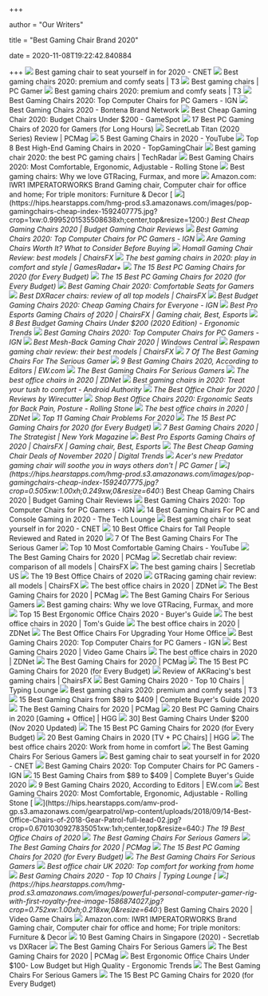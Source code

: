 +++
        
author = "Our Writers"
        
title = "Best Gaming Chair Brand 2020"
        
date = 2020-11-08T19:22:42.840884
        
+++
[ ![](https://cnet3.cbsistatic.com/img/zw03u2MUlJQoFIiYtZTKPSkZRKk=/940x0/2019/07/19/4b85daa4-6319-4cd0-91ad-b32e59e05879/49-gaming-chairs.jpg)](https://cnet3.cbsistatic.com/img/zw03u2MUlJQoFIiYtZTKPSkZRKk=/940x0/2019/07/19/4b85daa4-6319-4cd0-91ad-b32e59e05879/49-gaming-chairs.jpg) Best gaming chair to seat yourself in for 2020 - CNET
[ ![](https://cdn.mos.cms.futurecdn.net/G74TKEpYcbaNoKnmjbJfPD.jpg)](https://cdn.mos.cms.futurecdn.net/G74TKEpYcbaNoKnmjbJfPD.jpg) Best gaming chairs 2020: premium and comfy seats | T3
[ ![](https://cdn.mos.cms.futurecdn.net/eTsGaLnVkpozHC9CqhA6dK.jpg)](https://cdn.mos.cms.futurecdn.net/eTsGaLnVkpozHC9CqhA6dK.jpg) Best gaming chairs | PC Gamer
[ ![](https://cdn.mos.cms.futurecdn.net/zxPvL2EJDGyt78Yqh2EvQP.jpg)](https://cdn.mos.cms.futurecdn.net/zxPvL2EJDGyt78Yqh2EvQP.jpg) Best gaming chairs 2020: premium and comfy seats | T3
[ ![](https://assets-prd.ignimgs.com/2020/06/03/9-1591197578657.jpg)](https://assets-prd.ignimgs.com/2020/06/03/9-1591197578657.jpg) Best Gaming Chairs 2020: Top Computer Chairs for PC Gamers - IGN
[ ![](https://www.bontena.com/images/articles/lifestyle/Best-Gaming-Chairs-1200.jpg)](https://www.bontena.com/images/articles/lifestyle/Best-Gaming-Chairs-1200.jpg) Best Gaming Chairs 2020 - Bontena Brand Network
[ ![](https://gamespot1.cbsistatic.com/uploads/scale_landscape/1595/15950357/3661022-gaming%20chairs.jpg)](https://gamespot1.cbsistatic.com/uploads/scale_landscape/1595/15950357/3661022-gaming%20chairs.jpg) Best Cheap Gaming Chair 2020: Budget Chairs Under $200 - GameSpot
[ ![](https://cdn.shopify.com/s/files/1/1640/2231/files/turntable_2020_TT_pu_stealth_2-min.jpg)](https://cdn.shopify.com/s/files/1/1640/2231/files/turntable_2020_TT_pu_stealth_2-min.jpg) 17 Best PC Gaming Chairs of 2020 for Gamers (for Long Hours)
[ ![](https://i.pcmag.com/imagery/reviews/00yJS0v45fMMdRvhAp53QsN-4.1569474653.fit_scale.size_1182x667.jpg)](https://i.pcmag.com/imagery/reviews/00yJS0v45fMMdRvhAp53QsN-4.1569474653.fit_scale.size_1182x667.jpg) SecretLab Titan (2020 Series) Review | PCMag
[ ![](https://i.ytimg.com/vi/E--4mzIoTeQ/hqdefault.jpg)](https://i.ytimg.com/vi/E--4mzIoTeQ/hqdefault.jpg) 5 Best Gaming Chairs in 2020 - YouTube
[ ![](https://topgamingchair.com/wp-content/uploads/2019/03/05-e1551956103900.jpg)](https://topgamingchair.com/wp-content/uploads/2019/03/05-e1551956103900.jpg) Top 8 Best High-End Gaming Chairs in 2020 - TopGamingChair
[ ![](https://cdn.mos.cms.futurecdn.net/8uyuPRKS2svHBhMZkZYkFg.jpg)](https://cdn.mos.cms.futurecdn.net/8uyuPRKS2svHBhMZkZYkFg.jpg) Best gaming chair 2020: the best PC gaming chairs | TechRadar
[ ![](https://www.rollingstone.com/wp-content/uploads/2020/04/best-gaming-chair.jpg)](https://www.rollingstone.com/wp-content/uploads/2020/04/best-gaming-chair.jpg) Best Gaming Chairs 2020: Most Comfortable, Ergonomic, Adjustable - Rolling  Stone
[ ![](https://blueprint-api-production.s3.amazonaws.com/uploads/card/image/872840/d9e48ca2-ea12-4e37-9968-6f1586565e37.jpg)](https://blueprint-api-production.s3.amazonaws.com/uploads/card/image/872840/d9e48ca2-ea12-4e37-9968-6f1586565e37.jpg) Best gaming chairs: Why we love GTRacing, Furmax, and more
[ ![](https://images-na.ssl-images-amazon.com/images/I/61aFbMHVJ1L._AC_SY355_.jpg)](https://images-na.ssl-images-amazon.com/images/I/61aFbMHVJ1L._AC_SY355_.jpg) Amazon.com: IWR1 IMPERATORWORKS Brand Gaming chair, Computer chair for  office and home; For triple monitors: Furniture & Decor
[ ![](https://hips.hearstapps.com/hmg-prod.s3.amazonaws.com/images/pop-gamingchairs-cheap-index-1592407775.jpg?crop=1xw:0.9995201535508638xh;center,top&resize=1200:*)](https://hips.hearstapps.com/hmg-prod.s3.amazonaws.com/images/pop-gamingchairs-cheap-index-1592407775.jpg?crop=1xw:0.9995201535508638xh;center,top&resize=1200:*) Best Cheap Gaming Chairs 2020 | Budget Gaming Chair Reviews
[ ![](https://oyster.ignimgs.com/wordpress/stg.ign.com/2019/06/Titan-2.jpg)](https://oyster.ignimgs.com/wordpress/stg.ign.com/2019/06/Titan-2.jpg) Best Gaming Chairs 2020: Top Computer Chairs for PC Gamers - IGN
[ ![](https://techguided.com/wp-content/uploads/2018/06/Are-Gaming-Chairs-Worth-It.jpg)](https://techguided.com/wp-content/uploads/2018/06/Are-Gaming-Chairs-Worth-It.jpg) Are Gaming Chairs Worth It? What to Consider Before Buying
[ ![](https://chairsfx.com/wp-content/uploads/2020/03/homall-2020-gaming-chairs.jpg)](https://chairsfx.com/wp-content/uploads/2020/03/homall-2020-gaming-chairs.jpg) Homall Gaming Chair Review: best models | ChairsFX
[ ![](https://cdn.mos.cms.futurecdn.net/JhAv8G8wDXT8JNsSrq3Gvk-1200-80.jpg)](https://cdn.mos.cms.futurecdn.net/JhAv8G8wDXT8JNsSrq3Gvk-1200-80.jpg) The best gaming chairs in 2020: play in comfort and style | GamesRadar+
[ ![](https://techguided.com/wp-content/uploads/2018/06/Computer-Gaming-Chair.png)](https://techguided.com/wp-content/uploads/2018/06/Computer-Gaming-Chair.png) The 15 Best PC Gaming Chairs for 2020 (for Every Budget)
[ ![](https://techguided.com/wp-content/uploads/2018/02/SecretLab-Titan-Chair.jpg)](https://techguided.com/wp-content/uploads/2018/02/SecretLab-Titan-Chair.jpg) The 15 Best PC Gaming Chairs for 2020 (for Every Budget)
[ ![](https://www.techadvisor.co.uk/cmsdata/slideshow/3641761/best-gaming-chairs-uk_thumb1200_4-3.jpg)](https://www.techadvisor.co.uk/cmsdata/slideshow/3641761/best-gaming-chairs-uk_thumb1200_4-3.jpg) Best Gaming Chair 2020: Comfortable Seats for Gamers
[ ![](https://chairsfx.com/wp-content/uploads/2020/01/all-chairs-dxracer-brand-intro.jpg)](https://chairsfx.com/wp-content/uploads/2020/01/all-chairs-dxracer-brand-intro.jpg) Best DXRacer chairs: review of all top models | ChairsFX
[ ![](http://assets1.ignimgs.com/2018/06/20/bestgamingchairs-blogroll-1529525911135.jpg)](http://assets1.ignimgs.com/2018/06/20/bestgamingchairs-blogroll-1529525911135.jpg) Best Budget Gaming Chairs 2020: Cheap Gaming Chairs for Everyone - IGN
[ ![](https://i.pinimg.com/originals/95/da/03/95da03986b5d59a2a68eb516776800ae.png)](https://i.pinimg.com/originals/95/da/03/95da03986b5d59a2a68eb516776800ae.png) Best Pro Esports Gaming Chairs of 2020 | ChairsFX | Gaming chair, Best,  Esports
[ ![](http://ergonomictrends.com/wp-content/uploads/2018/10/best-gaming-chair-under-200.jpg)](http://ergonomictrends.com/wp-content/uploads/2018/10/best-gaming-chair-under-200.jpg) 8 Best Budget Gaming Chairs Under $200 (2020 Edition) - Ergonomic Trends
[ ![](https://assets-prd.ignimgs.com/2020/06/03/8-1591196899156.jpg)](https://assets-prd.ignimgs.com/2020/06/03/8-1591196899156.jpg) Best Gaming Chairs 2020: Top Computer Chairs for PC Gamers - IGN
[ ![](https://www.windowscentral.com/sites/wpcentral.com/files/styles/w1600h900crop/public/field/image/2020/05/rsp-205-hero.jpg?itok=LEBhweIt)](https://www.windowscentral.com/sites/wpcentral.com/files/styles/w1600h900crop/public/field/image/2020/05/rsp-205-hero.jpg?itok=LEBhweIt) Best Mesh-Back Gaming Chair 2020 | Windows Central
[ ![](https://chairsfx.com/wp-content/uploads/2020/03/respawn-gaming-chair-brand-review.jpg)](https://chairsfx.com/wp-content/uploads/2020/03/respawn-gaming-chair-brand-review.jpg) Respawn gaming chair review: their best models | ChairsFX
[ ![](https://specials-images.forbesimg.com/imageserve/5e98cdd2f45f0500075eb18c/960x0.jpg?cropX1=0&cropX2=500&cropY1=0&cropY2=500)](https://specials-images.forbesimg.com/imageserve/5e98cdd2f45f0500075eb18c/960x0.jpg?cropX1=0&cropX2=500&cropY1=0&cropY2=500) 7 Of The Best Gaming Chairs For The Serious Gamer
[ ![](https://static.onecms.io/wp-content/uploads/sites/6/2020/09/14/gaming-Chair.jpg)](https://static.onecms.io/wp-content/uploads/sites/6/2020/09/14/gaming-Chair.jpg) 9 Best Gaming Chairs 2020, According to Editors | EW.com
[ ![](https://specials-images.forbesimg.com/imageserve/5f2c49df497874a37ca981a2/960x0.jpg?cropX1=0&cropX2=960&cropY1=0&cropY2=960)](https://specials-images.forbesimg.com/imageserve/5f2c49df497874a37ca981a2/960x0.jpg?cropX1=0&cropX2=960&cropY1=0&cropY2=960) The Best Gaming Chairs For Serious Gamers
[ ![](https://zdnet4.cbsistatic.com/hub/i/2020/01/17/8231e246-714d-44bf-8b5e-bebdd66c1d83/office-chair-6.jpg)](https://zdnet4.cbsistatic.com/hub/i/2020/01/17/8231e246-714d-44bf-8b5e-bebdd66c1d83/office-chair-6.jpg) The best office chairs in 2020 | ZDNet
[ ![](https://cdn57.androidauthority.net/wp-content/uploads/2019/11/Secretlab-Omega-gaming-chair.jpg)](https://cdn57.androidauthority.net/wp-content/uploads/2019/11/Secretlab-Omega-gaming-chair.jpg) Best gaming chairs in 2020: Treat your tush to comfort - Android Authority
[ ![](https://cdn.thewirecutter.com/wp-content/media/2020/09/officechairs-2048px-9607.jpg?auto=webp&crop=1.91:1&width=1200)](https://cdn.thewirecutter.com/wp-content/media/2020/09/officechairs-2048px-9607.jpg?auto=webp&crop=1.91:1&width=1200) The Best Office Chair for 2020 | Reviews by Wirecutter
[ ![](https://www.rollingstone.com/wp-content/uploads/2020/04/office-chairs.jpg)](https://www.rollingstone.com/wp-content/uploads/2020/04/office-chairs.jpg) Shop Best Office Chairs 2020: Ergonomic Seats for Back Pain, Posture -  Rolling Stone
[ ![](https://zdnet4.cbsistatic.com/hub/i/2020/01/17/c0ad1bc6-1ebd-44b4-a35b-3f8aae0e3b21/office-chair-4.jpg)](https://zdnet4.cbsistatic.com/hub/i/2020/01/17/c0ad1bc6-1ebd-44b4-a35b-3f8aae0e3b21/office-chair-4.jpg) The best office chairs in 2020 | ZDNet
[ ![](https://www.btod.com/blog/wp-content/uploads/2019/11/gaming-chair-problems-top-11-blog-header.jpg)](https://www.btod.com/blog/wp-content/uploads/2019/11/gaming-chair-problems-top-11-blog-header.jpg) Top 11 Gaming Chair Problems For 2020
[ ![](https://techguided.com/wp-content/uploads/2019/10/The-Best-Gaming-Chairs.jpg)](https://techguided.com/wp-content/uploads/2019/10/The-Best-Gaming-Chairs.jpg) The 15 Best PC Gaming Chairs for 2020 (for Every Budget)
[ ![](https://pyxis.nymag.com/v1/imgs/e02/d51/b05e8198bea7fa5981ae89a3edb28e3a0e-gamingchairlede.rsquare.w700.jpg)](https://pyxis.nymag.com/v1/imgs/e02/d51/b05e8198bea7fa5981ae89a3edb28e3a0e-gamingchairlede.rsquare.w700.jpg) 7 Best Gaming Chairs 2020 | The Strategist | New York Magazine
[ ![](https://i.pinimg.com/originals/f9/62/b5/f962b56a3bc39cce72de19c8e9d11509.png)](https://i.pinimg.com/originals/f9/62/b5/f962b56a3bc39cce72de19c8e9d11509.png) Best Pro Esports Gaming Chairs of 2020 | ChairsFX | Gaming chair, Best,  Esports
[ ![](https://icdn2.digitaltrends.com/image/digitaltrends/best-cheap-gaming-chairs-featured-2.jpg)](https://icdn2.digitaltrends.com/image/digitaltrends/best-cheap-gaming-chairs-featured-2.jpg) The Best Cheap Gaming Chair Deals of November 2020 | Digital Trends
[ ![](https://cdn.mos.cms.futurecdn.net/f9LH9xRvkve9J7rDmLomUe.jpg)](https://cdn.mos.cms.futurecdn.net/f9LH9xRvkve9J7rDmLomUe.jpg) Acer's new Predator gaming chair will soothe you in ways others don't | PC  Gamer
[ ![](https://hips.hearstapps.com/hmg-prod.s3.amazonaws.com/images/pop-gamingchairs-cheap-index-1592407775.jpg?crop=0.505xw:1.00xh;0.249xw,0&resize=640:*)](https://hips.hearstapps.com/hmg-prod.s3.amazonaws.com/images/pop-gamingchairs-cheap-index-1592407775.jpg?crop=0.505xw:1.00xh;0.249xw,0&resize=640:*) Best Cheap Gaming Chairs 2020 | Budget Gaming Chair Reviews
[ ![](https://oyster.ignimgs.com/wordpress/stg.ign.com/2020/01/IMG_20200107_140819.jpg)](https://oyster.ignimgs.com/wordpress/stg.ign.com/2020/01/IMG_20200107_140819.jpg) Best Gaming Chairs 2020: Top Computer Chairs for PC Gamers - IGN
[ ![](https://www.thetechlounge.com/wp-content/uploads/2018/05/best-gaming-chair.png)](https://www.thetechlounge.com/wp-content/uploads/2018/05/best-gaming-chair.png) 14 Best Gaming Chairs For PC and Console Gaming in 2020 - The Tech Lounge
[ ![](https://cnet1.cbsistatic.com/img/XMqpDNEIgbT8rrAyeK3fTGhcYXE=/940x528/2019/07/19/b532e023-c620-4a98-9276-6dedba63980b/dxracer-drifting.jpg)](https://cnet1.cbsistatic.com/img/XMqpDNEIgbT8rrAyeK3fTGhcYXE=/940x528/2019/07/19/b532e023-c620-4a98-9276-6dedba63980b/dxracer-drifting.jpg) Best gaming chair to seat yourself in for 2020 - CNET
[ ![](https://www.theworkbuzz.com/wp-content/uploads/2020/02/best-office-chairs-for-tall-people.jpg)](https://www.theworkbuzz.com/wp-content/uploads/2020/02/best-office-chairs-for-tall-people.jpg) 10 Best Office Chairs for Tall People Reviewed and Rated in 2020
[ ![](https://thumbor.forbes.com/thumbor/fit-in/1200x0/filters%3Aformat%28jpg%29/https%3A%2F%2Fspecials-images.forbesimg.com%2Fimageserve%2F5e98cd9811164600064006c1%2F0x0.jpg)](https://thumbor.forbes.com/thumbor/fit-in/1200x0/filters%3Aformat%28jpg%29/https%3A%2F%2Fspecials-images.forbesimg.com%2Fimageserve%2F5e98cd9811164600064006c1%2F0x0.jpg) 7 Of The Best Gaming Chairs For The Serious Gamer
[ ![](https://i.ytimg.com/vi/TC-Es0fwsoI/maxresdefault.jpg)](https://i.ytimg.com/vi/TC-Es0fwsoI/maxresdefault.jpg) Top 10 Most Comfortable Gaming Chairs - YouTube
[ ![](https://i.pcmag.com/imagery/roundups/01nItxF7gLV1QBkVufORlYb-6..1589994508.jpg)](https://i.pcmag.com/imagery/roundups/01nItxF7gLV1QBkVufORlYb-6..1589994508.jpg) The Best Gaming Chairs for 2020 | PCMag
[ ![](https://chairsfx.com/wp-content/uploads/2020/04/secretlab-2020-series-brand-review.jpg)](https://chairsfx.com/wp-content/uploads/2020/04/secretlab-2020-series-brand-review.jpg) Secretlab chair review: comparison of all models | ChairsFX
[ ![](https://cdn.shopify.com/s/files/1/1640/2231/t/296/assets/home-about-min.jpg?v=15469314744188955009)](https://cdn.shopify.com/s/files/1/1640/2231/t/296/assets/home-about-min.jpg?v=15469314744188955009) The best gaming chairs | Secretlab US
[ ![](https://hips.hearstapps.com/amv-prod-gp.s3.amazonaws.com/gearpatrol/wp-content/uploads/2018/09/14-Best-Office-Chairs-of-2018-Gear-Patrol-feature.jpg)](https://hips.hearstapps.com/amv-prod-gp.s3.amazonaws.com/gearpatrol/wp-content/uploads/2018/09/14-Best-Office-Chairs-of-2018-Gear-Patrol-feature.jpg) The 19 Best Office Chairs of 2020
[ ![](https://chairsfx.com/wp-content/uploads/2020/06/gtracing-2020-gaming-chairs.jpg)](https://chairsfx.com/wp-content/uploads/2020/06/gtracing-2020-gaming-chairs.jpg) GTRacing gaming chair review: all models | ChairsFX
[ ![](https://zdnet3.cbsistatic.com/hub/i/2020/01/17/57f6916a-6938-461c-9f47-47e1c9a8b026/office-chair-3.jpg)](https://zdnet3.cbsistatic.com/hub/i/2020/01/17/57f6916a-6938-461c-9f47-47e1c9a8b026/office-chair-3.jpg) The best office chairs in 2020 | ZDNet
[ ![](https://i.pcmag.com/imagery/reviews/05M2VRmFx3cbsxWcFgLzICh-4..1569481434.jpg)](https://i.pcmag.com/imagery/reviews/05M2VRmFx3cbsxWcFgLzICh-4..1569481434.jpg) The Best Gaming Chairs for 2020 | PCMag
[ ![](https://thumbor.forbes.com/thumbor/fit-in/1200x0/filters%3Aformat%28jpg%29/https%3A%2F%2Fspecials-images.forbesimg.com%2Fimageserve%2F5f57a54207d5173392d10081%2F0x0.jpg%3FcropX1%3D0%26cropX2%3D1200%26cropY1%3D0%26cropY2%3D675)](https://thumbor.forbes.com/thumbor/fit-in/1200x0/filters%3Aformat%28jpg%29/https%3A%2F%2Fspecials-images.forbesimg.com%2Fimageserve%2F5f57a54207d5173392d10081%2F0x0.jpg%3FcropX1%3D0%26cropX2%3D1200%26cropY1%3D0%26cropY2%3D675) The Best Gaming Chairs For Serious Gamers
[ ![](https://blueprint-api-production.s3.amazonaws.com/uploads/card/image/1373609/ca0c5aa7-d6ee-4536-8291-a869810f12c9.jpg)](https://blueprint-api-production.s3.amazonaws.com/uploads/card/image/1373609/ca0c5aa7-d6ee-4536-8291-a869810f12c9.jpg) Best gaming chairs: Why we love GTRacing, Furmax, and more
[ ![](https://www.republiclab.com/wp-content/uploads/2017/08/best-office-chair-thumbnail-1024x576.jpg)](https://www.republiclab.com/wp-content/uploads/2017/08/best-office-chair-thumbnail-1024x576.jpg) Top 15 Best Ergonomic Office Chairs 2020 - Buyer's Guide
[ ![](https://cdn.mos.cms.futurecdn.net/chg3AGHkpwVFcZeK26TKuA.jpg)](https://cdn.mos.cms.futurecdn.net/chg3AGHkpwVFcZeK26TKuA.jpg) The best office chairs in 2020 | Tom's Guide
[ ![](https://zdnet2.cbsistatic.com/hub/i/2020/01/17/5a3e28b6-25e0-42f9-841a-c92fd9e577c3/office-chair-5.jpg)](https://zdnet2.cbsistatic.com/hub/i/2020/01/17/5a3e28b6-25e0-42f9-841a-c92fd9e577c3/office-chair-5.jpg) The best office chairs in 2020 | ZDNet
[ ![](https://specials-images.forbesimg.com/imageserve/5eea485bdb3b680006a1e736/960x0.jpg?cropX1=0&cropX2=800&cropY1=233&cropY2=766)](https://specials-images.forbesimg.com/imageserve/5eea485bdb3b680006a1e736/960x0.jpg?cropX1=0&cropX2=800&cropY1=233&cropY2=766) The Best Office Chairs For Upgrading Your Home Office
[ ![](https://assets-prd.ignimgs.com/2020/06/03/7-1591196649336.jpg)](https://assets-prd.ignimgs.com/2020/06/03/7-1591196649336.jpg) Best Gaming Chairs 2020: Top Computer Chairs for PC Gamers - IGN
[ ![](https://hips.hearstapps.com/vader-prod.s3.amazonaws.com/1586267414-4172ekexikl-1586267402.jpg?crop=0.9986684420772304xw:1xh;center,top)](https://hips.hearstapps.com/vader-prod.s3.amazonaws.com/1586267414-4172ekexikl-1586267402.jpg?crop=0.9986684420772304xw:1xh;center,top) Best Gaming Chairs 2020 | Video Game Chairs
[ ![](https://zdnet3.cbsistatic.com/hub/i/2020/01/17/97604558-3c0e-41f2-b7eb-8ee71528cc97/office-chair-7.jpg)](https://zdnet3.cbsistatic.com/hub/i/2020/01/17/97604558-3c0e-41f2-b7eb-8ee71528cc97/office-chair-7.jpg) The best office chairs in 2020 | ZDNet
[ ![](https://i.pcmag.com/imagery/roundups/01nItxF7gLV1QBkVufORlYb-7.fit_lim.size_1050x.jpg)](https://i.pcmag.com/imagery/roundups/01nItxF7gLV1QBkVufORlYb-7.fit_lim.size_1050x.jpg) The Best Gaming Chairs for 2020 | PCMag
[ ![](https://techguided.com/wp-content/uploads/2019/09/AKRacing-Core-Series-300x300.jpg)](https://techguided.com/wp-content/uploads/2019/09/AKRacing-Core-Series-300x300.jpg) The 15 Best PC Gaming Chairs for 2020 (for Every Budget)
[ ![](https://chairsfx.com/wp-content/uploads/2020/04/akracing-brand-review-feature.jpg)](https://chairsfx.com/wp-content/uploads/2020/04/akracing-brand-review-feature.jpg) Review of AKRacing's best gaming chairs | ChairsFX
[ ![](https://www.typinglounge.com/wp-content/uploads/2016/10/gamingchairs-noblechairs-epic.jpg)](https://www.typinglounge.com/wp-content/uploads/2016/10/gamingchairs-noblechairs-epic.jpg) Best Gaming Chairs 2020 - Top 10 Chairs | Typing Lounge
[ ![](https://vanilla.futurecdn.net/t3/missing-image.svg)](https://vanilla.futurecdn.net/t3/missing-image.svg) Best gaming chairs 2020: premium and comfy seats | T3
[ ![](https://gadgets-reviews.com/images/wsscontent/articles/2018/10/Best-Gaming-Chairs.jpg)](https://gadgets-reviews.com/images/wsscontent/articles/2018/10/Best-Gaming-Chairs.jpg) 15 Best Gaming Chairs from $89 to $409 | Complete Buyer's Guide 2020
[ ![](https://i.pcmag.com/imagery/roundups/01nItxF7gLV1QBkVufORlYb-3..1569492655.jpg)](https://i.pcmag.com/imagery/roundups/01nItxF7gLV1QBkVufORlYb-3..1569492655.jpg) The Best Gaming Chairs for 2020 | PCMag
[ ![](https://mljzsatzn43z.i.optimole.com/tP-GR8Q-ZreIod5R/w:371/h:412/q:90/dpr:2.6/https://www.highgroundgaming.com/wp-content/uploads/2020/10/Best-PC-Gaming-Chairs.jpg)](https://mljzsatzn43z.i.optimole.com/tP-GR8Q-ZreIod5R/w:371/h:412/q:90/dpr:2.6/https://www.highgroundgaming.com/wp-content/uploads/2020/10/Best-PC-Gaming-Chairs.jpg) 20 Best PC Gaming Chairs in 2020 [Gaming + Office] | HGG
[ ![](https://bestchairsreviews.com/wp-content/uploads/2018/11/best_gaming_chairs_under_200-300x225.jpg)](https://bestchairsreviews.com/wp-content/uploads/2018/11/best_gaming_chairs_under_200-300x225.jpg) 30] Best Gaming Chairs Under $200 (Nov 2020 Updated)
[ ![](https://techguided.com/wp-content/uploads/2018/09/BestOffice-Racing-Gaming-Chair.jpg)](https://techguided.com/wp-content/uploads/2018/09/BestOffice-Racing-Gaming-Chair.jpg) The 15 Best PC Gaming Chairs for 2020 (for Every Budget)
[ ![](https://mljzsatzn43z.i.optimole.com/tP-GR8Q-px3xqcHL/w:371/h:412/q:90/dpr:2.6/https://www.highgroundgaming.com/wp-content/uploads/2020/01/HGG-20-Best-Gaming-Chairs.jpg)](https://mljzsatzn43z.i.optimole.com/tP-GR8Q-px3xqcHL/w:371/h:412/q:90/dpr:2.6/https://www.highgroundgaming.com/wp-content/uploads/2020/01/HGG-20-Best-Gaming-Chairs.jpg) 20 Best Gaming Chairs in 2020 [TV + PC Chairs] | HGG
[ ![](https://cdn.pocket-lint.com/r/s/1200x/assets/images/152193-smart-home-buyer-s-guide-the-best-office-chairs-for-2020-work-from-home-in-comfort-image1-izwthoq0ja.jpg)](https://cdn.pocket-lint.com/r/s/1200x/assets/images/152193-smart-home-buyer-s-guide-the-best-office-chairs-for-2020-work-from-home-in-comfort-image1-izwthoq0ja.jpg) The best office chairs 2020: Work from home in comfort
[ ![](https://specials-images.forbesimg.com/imageserve/5f2c4a922daa4282d30f1987/960x0.jpg?fit=scale)](https://specials-images.forbesimg.com/imageserve/5f2c4a922daa4282d30f1987/960x0.jpg?fit=scale) The Best Gaming Chairs For Serious Gamers
[ ![](https://cnet1.cbsistatic.com/img/6QiBlAzIvWoFS0X4K07cVJ8CWgg=/940x528/2020/08/21/5f77598c-1051-41cc-8886-63d8d65e3264/img-4120.jpg)](https://cnet1.cbsistatic.com/img/6QiBlAzIvWoFS0X4K07cVJ8CWgg=/940x528/2020/08/21/5f77598c-1051-41cc-8886-63d8d65e3264/img-4120.jpg) Best gaming chair to seat yourself in for 2020 - CNET
[ ![](https://assets-prd.ignimgs.com/2020/06/03/10-1591197574716.jpg)](https://assets-prd.ignimgs.com/2020/06/03/10-1591197574716.jpg) Best Gaming Chairs 2020: Top Computer Chairs for PC Gamers - IGN
[ ![](https://gadgets-reviews.com/images/images_2020/Best-Gaming-Chairs-info.jpg)](https://gadgets-reviews.com/images/images_2020/Best-Gaming-Chairs-info.jpg) 15 Best Gaming Chairs from $89 to $409 | Complete Buyer's Guide 2020
[ ![](https://imagesvc.meredithcorp.io/v3/mm/image?url=https%3A%2F%2Fstatic.onecms.io%2Fwp-content%2Fuploads%2Fsites%2F6%2F2020%2F09%2F14%2FGTRACING-Gaming-Chair.jpg)](https://imagesvc.meredithcorp.io/v3/mm/image?url=https%3A%2F%2Fstatic.onecms.io%2Fwp-content%2Fuploads%2Fsites%2F6%2F2020%2F09%2F14%2FGTRACING-Gaming-Chair.jpg) 9 Best Gaming Chairs 2020, According to Editors | EW.com
[ ![](https://www.rollingstone.com/wp-content/uploads/2020/04/OFM-Essentials-Gaming-Chair.jpg)](https://www.rollingstone.com/wp-content/uploads/2020/04/OFM-Essentials-Gaming-Chair.jpg) Best Gaming Chairs 2020: Most Comfortable, Ergonomic, Adjustable - Rolling  Stone
[ ![](https://hips.hearstapps.com/amv-prod-gp.s3.amazonaws.com/gearpatrol/wp-content/uploads/2018/09/14-Best-Office-Chairs-of-2018-Gear-Patrol-full-lead-02.jpg?crop=0.6701030927835051xw:1xh;center,top&resize=640:*)](https://hips.hearstapps.com/amv-prod-gp.s3.amazonaws.com/gearpatrol/wp-content/uploads/2018/09/14-Best-Office-Chairs-of-2018-Gear-Patrol-full-lead-02.jpg?crop=0.6701030927835051xw:1xh;center,top&resize=640:*) The 19 Best Office Chairs of 2020
[ ![](https://specials-images.forbesimg.com/imageserve/5f2c4982884558470f860948/960x0.jpg?cropX1=0&cropX2=500&cropY1=0&cropY2=500)](https://specials-images.forbesimg.com/imageserve/5f2c4982884558470f860948/960x0.jpg?cropX1=0&cropX2=500&cropY1=0&cropY2=500) The Best Gaming Chairs For Serious Gamers
[ ![](https://i.pcmag.com/imagery/reviews/05ryEJEWbdfKcCqiRSskgwB-3.1569476658.fit_lpad.size_625x365.jpg)](https://i.pcmag.com/imagery/reviews/05ryEJEWbdfKcCqiRSskgwB-3.1569476658.fit_lpad.size_625x365.jpg) The Best Gaming Chairs for 2020 | PCMag
[ ![](https://techguided.com/wp-content/uploads/2020/08/GTRACING-GT5050-Gaming-Chair.jpg)](https://techguided.com/wp-content/uploads/2020/08/GTRACING-GT5050-Gaming-Chair.jpg) The 15 Best PC Gaming Chairs for 2020 (for Every Budget)
[ ![](https://thumbor.forbes.com/thumbor/711x1004/https://specials-images.forbesimg.com/imageserve/5f57a583386eab472c8c5205/0x800.jpg?fit=scale)](https://thumbor.forbes.com/thumbor/711x1004/https://specials-images.forbesimg.com/imageserve/5f57a583386eab472c8c5205/0x800.jpg?fit=scale) The Best Gaming Chairs For Serious Gamers
[ ![](https://www.shortlist.com/media/imager/201910/40461-posts.article_md.jpg)](https://www.shortlist.com/media/imager/201910/40461-posts.article_md.jpg) Best office chair UK 2020: Top comfort for working from home
[ ![](https://www.typinglounge.com/wp-content/uploads/2016/10/best-gaming-chairs.jpg)](https://www.typinglounge.com/wp-content/uploads/2016/10/best-gaming-chairs.jpg) Best Gaming Chairs 2020 - Top 10 Chairs | Typing Lounge
[ ![](https://hips.hearstapps.com/hmg-prod.s3.amazonaws.com/images/powerful-personal-computer-gamer-rig-with-first-royalty-free-image-1586874027.jpg?crop=0.752xw:1.00xh;0.218xw,0&resize=640:*)](https://hips.hearstapps.com/hmg-prod.s3.amazonaws.com/images/powerful-personal-computer-gamer-rig-with-first-royalty-free-image-1586874027.jpg?crop=0.752xw:1.00xh;0.218xw,0&resize=640:*) Best Gaming Chairs 2020 | Video Game Chairs
[ ![](https://images-na.ssl-images-amazon.com/images/I/61H4EFux8yL._AC_SL1280_.jpg)](https://images-na.ssl-images-amazon.com/images/I/61H4EFux8yL._AC_SL1280_.jpg) Amazon.com: IWR1 IMPERATORWORKS Brand Gaming chair, Computer chair for  office and home; For triple monitors: Furniture & Decor
[ ![](https://www.drumitloud.com/wp-content/uploads/2019/06/Best-Gaming-Chair-Singapore.jpg)](https://www.drumitloud.com/wp-content/uploads/2019/06/Best-Gaming-Chair-Singapore.jpg) 10 Best Gaming Chairs in Singapore (2020) - Secretlab vs DXRacer
[ ![](https://specials-images.forbesimg.com/imageserve/5f7771f64d4d5c8ef971e562/0x800.jpg?fit=scale)](https://specials-images.forbesimg.com/imageserve/5f7771f64d4d5c8ef971e562/0x800.jpg?fit=scale) The Best Gaming Chairs For Serious Gamers
[ ![](https://i.pcmag.com/imagery/reviews/04aPqAhZNK6x9q9bRHPI5kP-3.1569476369.fit_lpad.size_625x365.jpg)](https://i.pcmag.com/imagery/reviews/04aPqAhZNK6x9q9bRHPI5kP-3.1569476369.fit_lpad.size_625x365.jpg) The Best Gaming Chairs for 2020 | PCMag
[ ![](http://ergonomictrends.com/wp-content/uploads/2018/04/best-ergonomic-office-chairs-under-100-reviews.jpg)](http://ergonomictrends.com/wp-content/uploads/2018/04/best-ergonomic-office-chairs-under-100-reviews.jpg) Best Ergonomic Office Chairs Under $100- Low Budget but High Quality -  Ergonomic Trends
[ ![](https://specials-images.forbesimg.com/imageserve/5f777205d520ffb1fc900eff/960x0.jpg?fit=scale)](https://specials-images.forbesimg.com/imageserve/5f777205d520ffb1fc900eff/960x0.jpg?fit=scale) The Best Gaming Chairs For Serious Gamers
[ ![](https://techguided.com/wp-content/uploads/2020/10/NeueChair-Obsidian.jpg)](https://techguided.com/wp-content/uploads/2020/10/NeueChair-Obsidian.jpg) The 15 Best PC Gaming Chairs for 2020 (for Every Budget)
